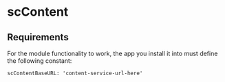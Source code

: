 # scContent

## Requirements

For the module functionality to work, the app you install it into must define the following constant:

    scContentBaseURL: 'content-service-url-here'